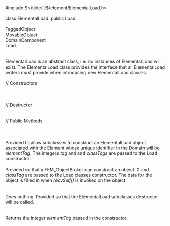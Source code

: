 \
\#include $<\tilde{ }$/element/ElementalLoad.h$>$\
\
class ElementalLoad: public Load\
\
TaggedObject\
MovableObject\
DomainComponent\
Load\
\
\
ElementalLoad is an abstract class, i.e. no instances of ElementalLoad
will exist. The ElementalLoad class provides the interface that all
ElementalLoad writers must provide when introducing new ElementalLoad
classes.\
\
// Constructors\
\
\
\
// Destructor\
\
\
// Public Methods\
\
\
\
Provided to allow subclasses to construct an ElementalLoad object
associated with the Element whose unique identifier in the Domain will
be *elementTag*. The integers *tag* and and *classTags* are passed to
the Load constructor.\
\
Provided so that a FEM_ObjectBroker can construct an object. $0$ and
*classTag* are passed to the Load classes constructor. The data for the
object is filled in when *recvSelf()* is invoked on the object.\
\
\
Does nothing. Provided so that the ElementalLoad subclasses destructor
will be called.\
\
\
Returns the integer *elementTag* passed in the constructor.
